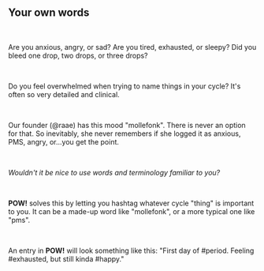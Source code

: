 
 <br />

## Your own words

 <br />

Are you anxious, angry, or sad? Are you tired, exhausted, or sleepy? Did you bleed one drop, two drops, or three drops?

<br />

Do you feel overwhelmed when trying to name things in your cycle? It's often so very detailed and clinical.

<br />


Our founder (@raae) has this mood "mollefonk". There is never an option for that. So inevitably, she never remembers if she logged it as anxious, PMS, angry, or...you get the point.

<br />


_Wouldn't it be nice to use words and terminology familiar to you?_

<br />


**POW!** solves this by letting you hashtag whatever cycle "thing" is important to you. It can be a made-up word like "mollefonk", or a more typical one like "pms".

<br />


An entry in **POW!** will look something like this: "First day of #period. Feeling #exhausted, but still kinda #happy."

  <br />
  <br />
